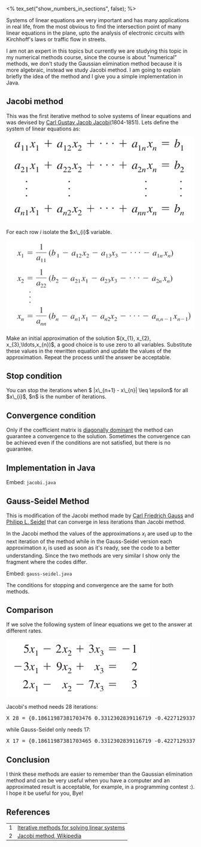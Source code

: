 <% tex_set("show_numbers_in_sections", false); %>

<p>Systems of linear equations are very important and has many applications in real life, from the most obvious to find the intersection point of many linear equations in the plane, upto the analysis of electronic circuits with Kirchhoff's laws or traffic flow in streets. </p>

<p>I am not an expert in this topics but currently we are studying this topic  in my numerical methods course, since the course is about "numerical" methods, we don't study the Gaussian elimination method because it is more algebraic, instead we study Jacobi method. I am going to explain briefly the idea of the method and I give you a simple implementation in Java.</p>

## Jacobi method

<p>This was the first iterative method to solve systems of linear equations and was devised by <a href="http://en.wikipedia.org/wiki/Carl_Gustav_Jakob_Jacobi" target="_blank">Carl Gustav Jacob Jacobi</a>(1804-1851). Lets define the system of linear equations as:</p>

![Equation system](jacobi_1.png)

<p>For each row <em>i</em> isolate the $x\_{i}$ variable.</p>

![Isolate variables](jacobi_2.png)

<p>Make an initial approximation of the solution $(x_{1}, x_{2}, x_{3},\ldots,x_{n})$, a good choice is to use zero to all variables. Substitute these values in the rewritten equation and update the values of the approximation. Repeat the process until the answer be acceptable.</p>

## Stop condition

<p>You can stop the iterations when $ |x\_{n+1} - x\_{n}| \leq \epsilon$ for all $x\_{i}$, $n$ is the number of iterations.</p>

## Convergence condition

<p>Only if  the coefficient matrix is <a href="http://en.wikipedia.org/wiki/Diagonally_dominant_matrix" target="_target">diagonally dominant</a> the method can guarantee a convergence to the solution. Sometimes the convergence can be achieved even if the conditions are not satisfied, but there is no guarantee.</p>

## Implementation in Java

Embed: `jacobi.java`

## Gauss-Seidel Method

This is modification of the Jacobi method made by <a href="http://en.wikipedia.org/wiki/Carl_Friedrich_Gauss" target="_blank">Carl Friedrich Gauss</a> and <a href="http://en.wikipedia.org/wiki/Philipp_Ludwig_von_Seidel" target="_blank">Philipp L. Seidel</a> that can converge in less iterations than Jacobi method. 

In the Jacobi method the values of the approximations $x_{i}$ are used up to the next iteration of the method while in the Gauss-Seidel version each approximation $x_{i}$  is used as soon as it's ready, see the code to a better understanding. Since the two methods are very similar I show only the fragment where the codes differ.

Embed: `gauss-seidel.java`

The conditions for stopping and convergence are the same for both methods.

## Comparison

If we solve the following system of linear equations we get to the answer at different rates.

![Example](jacobi_3.png)

Jacobi's method needs 28 iterations:

<pre>
X_28 = {0.18611987381703476 0.3312302839116719 -0.42271293375394314 }
</pre>

while Gauss-Seidel only needs 17:

<pre>
X_17 = {0.18611987381703465 0.3312302839116719 -0.42271293375394325 }
</pre>

## Conclusion

I think these methods are easier to remember than the Gaussian elimination method and can be very useful when you have a computer and an approximated result is acceptable, for example, in a programming contest :). I hope it be useful for you, Bye!

## References

<table border="0">
  <tr><td>1</td>   <td><a href="http://college.cengage.com/mathematics/larson/elementary_linear/5e/students/ch08-10/chap_10_2.pdf" target="_blank">Iterative methods for solving linear systems</a></td></tr>
  <tr><td>2</td>   <td><a href="http://en.wikipedia.org/wiki/Jacobi_method" target="_blank">Jacobi method, Wikipedia</a></td></tr>
</table>
